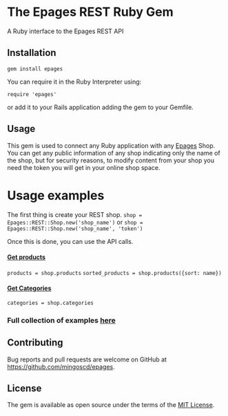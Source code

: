 # The Epages REST Ruby Gem

A Ruby interface to the Epages REST API

## Installation

```
gem install epages
```

You can require it in the Ruby Interpreter using:
```
require 'epages'
```
or add it to your Rails application adding the gem to your Gemfile.

## Usage

This gem is used to connect any Ruby application with any [Epages](http://www.epages.com/en/) Shop.
You can get any public information of any shop indicating only the name of the shop, but for security reasons, to modify content from your shop you need the token you will get in your online shop space.

# Usage examples

The first thing is create your REST shop.
`shop = Epages::REST::Shop.new('shop_name')` or `shop = Epages::REST::Shop.new('shop_name', 'token')`

Once this is done, you can use the API calls.

#### [Get products](https://developer.epages.com/apps/api-reference/get-shops-shopid-products.html)
`products = shop.products`
`sorted_products = shop.products({sort: name})`

#### [Get Categories](https://developer.epages.com/apps/api-reference/get-shops-shopid-categories.html)
`categories = shop.categories`

### Full collection of examples [here](https://github.com/mingoscd/epages/tree/master/examples)

## Contributing

Bug reports and pull requests are welcome on GitHub at https://github.com/mingoscd/epages.

## License

The gem is available as open source under the terms of the [MIT License](http://opensource.org/licenses/MIT).

